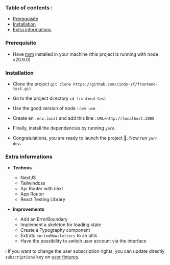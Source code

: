 ### Table of contents :

- [Prerequisite](#prerequisite)
- [Installation](#installation)
- [Extra informations](#extra-informations)

### Prerequisite

- Have [nvm](https://github.com/nvm-sh/nvm#installing-and-updating) installed in your machine (this project is running with node v20.9.0)

### Installation

- Clone the project `git clone https://github.com/cindy-sf/frontend-test.git`
- Go to the project directory `cd frontend-test`
- Use the good version of node : `nvm use`
- Create en `.env.local` and add this line :
  `URL=http://localhost:3000`

- Finally, install the dependencies by running `yarn`.
- Congratulations, you are ready to launch the project 🎉.
  Now run `yarn dev`.

### Extra informations

- **Technos**

  - NextJS
  - Tailwindcss
  - Api Router with next
  - App Router
  - React Testing Library

- **Improvements**

  - Add an ErrorBoundary
  - Implement a skeleton for loading state
  - Create a Typography component
  - Extratc `sortedNewsletters` to an utils
  - Have the possibility to switch user account via the interface

ℹ️ If you want to change the user subscription rights, you can update directly `subscriptions` key on [user fixtures](https://github.com/cindy-sf/frontend-test/blob/main/src/app/fixtures/user.json#L10).
